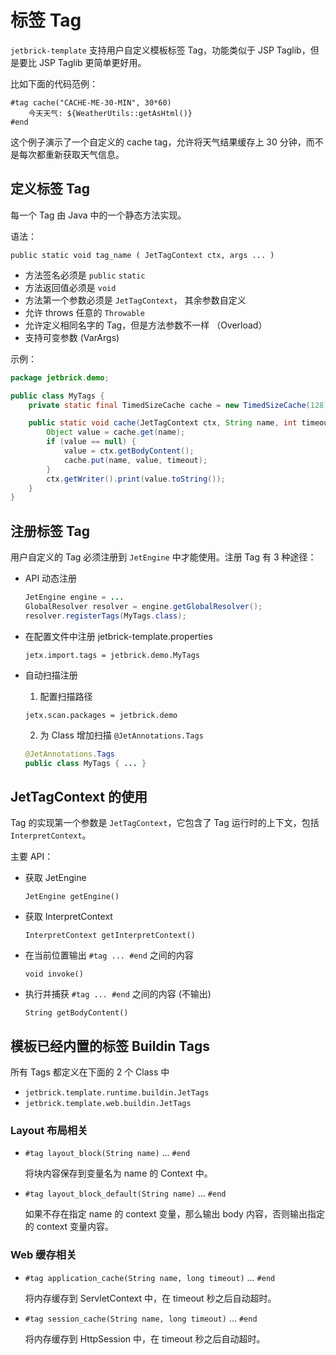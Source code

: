 标签 Tag
====================================

`jetbrick-template` 支持用户自定义模板标签 Tag，功能类似于 JSP Taglib，但是要比 JSP Taglib 更简单更好用。


比如下面的代码范例：

```
#tag cache("CACHE-ME-30-MIN", 30*60)
    今天天气: ${WeatherUtils::getAsHtml()}
#end
```

这个例子演示了一个自定义的 cache tag，允许将天气结果缓存上 30 分钟，而不是每次都重新获取天气信息。



定义标签 Tag
---------------------

每一个 Tag 由 Java 中的一个静态方法实现。

语法：

```
public static void tag_name ( JetTagContext ctx, args ... )
```

* 方法签名必须是 `public` `static`
* 方法返回值必须是 `void`
* 方法第一个参数必须是 `JetTagContext`， 其余参数自定义
* 允许 throws 任意的 `Throwable`
* 允许定义相同名字的 Tag，但是方法参数不一样 （Overload）
* 支持可变参数 (VarArgs)


示例：

```java
package jetbrick.demo;

public class MyTags {
    private static final TimedSizeCache cache = new TimedSizeCache(128);

    public static void cache(JetTagContext ctx, String name, int timeout) throws IOException {
        Object value = cache.get(name);
        if (value == null) {
            value = ctx.getBodyContent();
            cache.put(name, value, timeout);
        }
        ctx.getWriter().print(value.toString());
    }
}
```


注册标签 Tag
--------------------

用户自定义的 Tag 必须注册到 `JetEngine` 中才能使用。注册 Tag 有 3 种途径：

* API 动态注册

    ```java
    JetEngine engine = ...
    GlobalResolver resolver = engine.getGlobalResolver();
    resolver.registerTags(MyTags.class);
    ```

* 在配置文件中注册 jetbrick-template.properties 

    ```
    jetx.import.tags = jetbrick.demo.MyTags
    ```

* 自动扫描注册

    1. 配置扫描路径
    
    ```
    jetx.scan.packages = jetbrick.demo
    ```
    
    2. 为 Class 增加扫描 `@JetAnnotations.Tags`
    
    ```java
    @JetAnnotations.Tags
    public class MyTags { ... }
    ```


JetTagContext 的使用
------------------------------------

Tag 的实现第一个参数是 `JetTagContext`，它包含了 Tag 运行时的上下文，包括 `InterpretContext`。

主要 API：


* 获取 JetEngine

  `JetEngine getEngine()`

* 获取 InterpretContext

  `InterpretContext getInterpretContext()`

* 在当前位置输出 `#tag ... #end` 之间的内容

  `void invoke()`

* 执行并捕获 `#tag ... #end` 之间的内容 (不输出)

  `String getBodyContent()`


模板已经内置的标签 Buildin Tags
---------------------------------------------

所有 Tags 都定义在下面的 2 个 Class 中

* `jetbrick.template.runtime.buildin.JetTags`
* `jetbrick.template.web.buildin.JetTags`


### Layout 布局相关

* `#tag layout_block(String name)` ... `#end`

  将块内容保存到变量名为 name 的 Context 中。

* `#tag layout_block_default(String name)` ... `#end`

  如果不存在指定 name 的 context 变量，那么输出 body 内容，否则输出指定的 context 变量内容。


### Web 缓存相关

* `#tag application_cache(String name, long timeout)` ... `#end`

  将内存缓存到 ServletContext 中，在 timeout 秒之后自动超时。

* `#tag session_cache(String name, long timeout)` ... `#end`

  将内存缓存到 HttpSession 中，在 timeout 秒之后自动超时。



